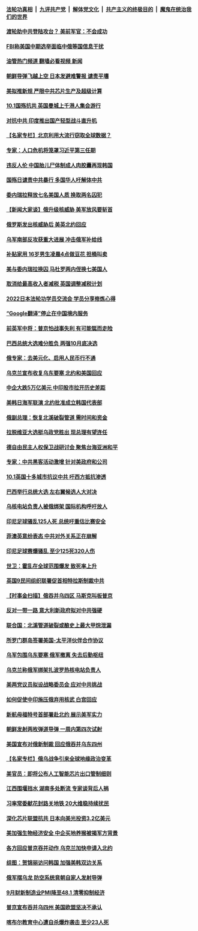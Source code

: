 ####  [法轮功真相](../../../../basic/blob/master/README.md?t=10041701) &nbsp;|&nbsp; [九评共产党](../../../../9ping.md/blob/master/README.md?t=10041701) &nbsp;|&nbsp; [解体党文化](../../../../jtdwh.md/blob/master/README.md?t=10041701)  &nbsp;|&nbsp; [共产主义的终极目的](../../../../gczydzjmd.md/blob/master/README.md?t=10041701) &nbsp;|&nbsp; [魔鬼在统治我们的世界](../../../../mgztzwmdsj.md/blob/master/README.md?t=10041701) 

#### [渡轮助中共登陆攻台？ 美前军官：不会成功](../pages/nsc418/n13838428.md?t=10041701) 

#### [FBI称美国中期选举面临中俄等国信息干扰](../pages/nsc418/n13838404.md?t=10041701) 

#### [油管热门频道 翻墙必看视频 新闻](http://209.250.226.216:81/youtube.html?10041701)

#### [朝鲜导弹飞越上空 日本发避难警报 谴责平壤](../pages/nsc418/n13838374.md?t=10041701) 

#### [美拟推新规 严限中共芯片生产及超级计算](../pages/nsc418/n13838241.md?t=10041701) 

#### [10.1国殇抗共 英国曼城上千港人集会游行](../pages/nsc418/n13838239.md?t=10041701) 

#### [对抗中共 印度推出国产轻型战斗直升机](../pages/nsc418/n13838195.md?t=10041701) 

#### [【名家专栏】北京利用大流行窃取全球数据？](../pages/nsc418/n13838040.md?t=10041701) 

#### [专家：人口危机将笼罩习近平第三任期](../pages/nsc418/n13837863.md?t=10041701) 

#### [违反人伦 中国胎儿尸体制成人肉胶囊再现韩国](../pages/nsc418/n13837111.md?t=10041701) 

#### [国殇日谴责中共暴行 多国华人吁解体中共](../pages/nsc418/n13838156.md?t=10041701) 

#### [委内瑞拉释放七名美国人质 换取两名囚犯](../pages/nsc418/n13836955.md?t=10041701) 

#### [【新闻大家谈】俄升级核威胁 美军放风要斩首](../pages/nsc418/n13838060.md?t=10041701) 

#### [俄罗斯发出核威胁后 美英北约回应](../pages/nsc418/n13838094.md?t=10041701) 

#### [乌军南部反攻获重大进展 冲击俄军补给线](../pages/nsc418/n13837960.md?t=10041701) 

#### [补贴家用 16岁男生凌晨4点做豆花 担桶叫卖](../pages/nsc418/n13837828.md?t=10041701) 

#### [美与委内瑞拉换囚 马杜罗两内侄换七美国人](../pages/nsc418/n13837968.md?t=10041701) 

#### [取消给最高收入者减税 英国调整减税计划](../pages/nsc418/n13837945.md?t=10041701) 

#### [2022日本法轮功学员交流会 学员分享修炼心得](../pages/nsc418/n13837839.md?t=10041701) 

#### [“Google翻译”停止在中国境内服务](../pages/nsc418/n13837809.md?t=10041701) 

#### [前英军中将：普京怕战事失利 有可能铤而走险](../pages/nsc418/n13837133.md?t=10041701) 

#### [巴西总统大选难分胜负 两强10月底决选](../pages/nsc418/n13837602.md?t=10041701) 

#### [俄专家：去美元化、启用人民币行不通](../pages/nsc418/n13837392.md?t=10041701) 

#### [乌克兰宣布收复乌东要塞 北约和美国回应](../pages/nsc418/n13837413.md?t=10041701) 

#### [中企大跌5万亿美元 中印股市拉开历史差距](../pages/nsc418/n13837406.md?t=10041701) 

#### [美韩日海军联演 北约批准成立韩国代表部](../pages/nsc418/n13837112.md?t=10041701) 

#### [俄副总理：恢复北溪破裂管道 需时间和资金](../pages/nsc418/n13837386.md?t=10041701) 

#### [拉脱维亚大选挺乌政党胜出 现总理有望连任](../pages/nsc418/n13837378.md?t=10041701) 

#### [德自由民主人权保卫战研讨会 聚焦台海亚洲和平](../pages/nsc418/n13837349.md?t=10041701) 

#### [专家：中共黑客活动激增 针对美政府和公司](../pages/nsc418/n13837254.md?t=10041701) 

#### [10.1英国十多城市抗议中共 吁西方抵抗渗透](../pages/nsc418/n13837169.md?t=10041701) 

#### [巴西举行总统大选 左右翼候选人大对决](../pages/nsc418/n13837295.md?t=10041701) 

#### [乌核电站负责人被俄绑架 国际机构呼吁放人](../pages/nsc418/n13837251.md?t=10041701) 

#### [印尼足球骚乱125人死 总统吁重估比赛安全](../pages/nsc418/n13837231.md?t=10041701) 

#### [菲澳英意纷表态 中共对外关系正在崩解](../pages/nsc418/n13837131.md?t=10041701) 

#### [印尼足球赛爆骚乱 至少125死320人伤](../pages/nsc418/n13836981.md?t=10041701) 

#### [世卫：霍乱在全球范围爆发 致死率上升](../pages/nsc418/n13836960.md?t=10041701) 

#### [英国9民间组织联署促首相特拉斯制裁中共](../pages/nsc418/n13836933.md?t=10041701) 

#### [【时事金扫描】俄吞并乌四区 马斯克叫板普京](../pages/nsc418/n13836782.md?t=10041701) 

#### [反对一带一路 意大利新政府拟对中共强硬](../pages/nsc418/n13836853.md?t=10041701) 

#### [联合国：北溪管道破裂或酿史上最大甲烷泄漏](../pages/nsc418/n13836846.md?t=10041701) 

#### [所罗门群岛签署美国-太平洋伙伴合作协议](../pages/nsc418/n13836866.md?t=10041701) 

#### [乌军包围乌东要塞 俄军撤离 失去后勤枢纽](../pages/nsc418/n13836820.md?t=10041701) 

#### [乌克兰称俄军绑架扎波罗热核电站负责人](../pages/nsc418/n13836716.md?t=10041701) 

#### [美两党议员拟设战略委员会 应对中共挑战](../pages/nsc418/n13836607.md?t=10041701) 

#### [如何促使中印施压俄弃用核武 白宫回应](../pages/nsc418/n13836563.md?t=10041701) 

#### [新航母福特号首部署赴北约 展示美军实力](../pages/nsc418/n13836538.md?t=10041701) 

#### [朝鲜发射两枚弹道导弹 一周内第四次试射](../pages/nsc418/n13836552.md?t=10041701) 

#### [美国宣布对俄新制裁 回应俄吞并乌东四州](../pages/nsc418/n13836435.md?t=10041701) 

#### [【名家专栏】俄乌战争引来全球地缘政治变革](../pages/nsc418/n13836239.md?t=10041701) 

#### [美官员：即将公布人工智能芯片出口管制细则](../pages/nsc418/n13836430.md?t=10041701) 

#### [江西围堰挡水 湖南多处断流 专家谈背后人祸](../pages/nsc418/n13835528.md?t=10041701) 

#### [习率常委献花封路关地铁 20大维稳持续扰民](../pages/nsc418/n13836130.md?t=10041701) 

#### [深化芯片联盟抗共 日本向美光投资3.2亿美元](../pages/nsc418/n13836337.md?t=10041701) 

#### [美加强生物经济安全 中企买地养猴被揭军方背景](../pages/nsc418/n13836141.md?t=10041701) 

#### [各方回应普京吞并动作 乌克兰加快申请入北约](../pages/nsc418/n13836341.md?t=10041701) 

#### [组图：贺锦丽访问韩国 加强美韩双边关系](../pages/nsc418/n13836156.md?t=10041701) 

#### [俄军摆乌龙 防空系统竟朝自家人发射导弹](../pages/nsc418/n13836125.md?t=10041701) 

#### [9月财新制造业PMI降至48.1 清零抑制经济](../pages/nsc418/n13836244.md?t=10041701) 

#### [普京宣布吞并乌四州 美国欧盟坚决不承认](../pages/nsc418/n13836171.md?t=10041701) 

#### [喀布尔教育中心遭自杀爆炸袭击 至少23人死](../pages/nsc418/n13836144.md?t=10041701) 

<img src='http://gfw-breaker.win/goodnews/indexes/nsc418.md' width='0px' height='0px'/>
